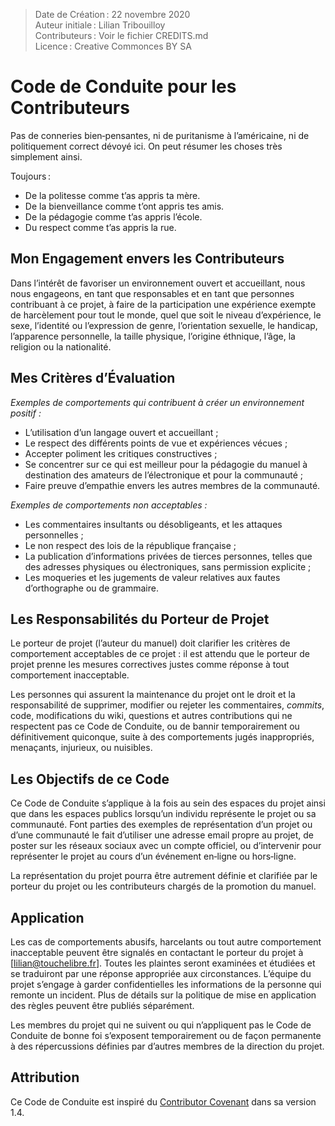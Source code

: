 > Date de Création : 22 novembre 2020<br>
> Auteur initiale : Lilian Tribouilloy<br>
> Contributeurs : Voir le fichier CREDITS.md<br>
> Licence : Creative Commonces BY SA<br>

# Code de Conduite pour les Contributeurs

Pas de conneries bien‑pensantes, ni de puritanisme à l’américaine, ni de politiquement correct dévoyé ici. On peut résumer les choses très simplement ainsi.

Toujours :
* De la politesse comme t’as appris ta mère.
* De la bienveillance comme t’ont appris tes amis.
* De la pédagogie comme t’as appris l’école.
* Du respect comme t’as appris la rue.


## Mon Engagement envers les Contributeurs

Dans l’intérêt de favoriser un environnement ouvert et accueillant, nous nous engageons, en tant que responsables et en tant que personnes contribuant à ce projet, à faire de la participation une expérience exempte de harcèlement pour tout le monde, quel que soit le niveau d’expérience, le sexe, l’identité ou l’expression de genre, l’orientation sexuelle, le handicap, l’apparence personnelle, la taille physique, l’origine éthnique, l’âge, la religion ou la nationalité.


## Mes Critères d’Évaluation

_Exemples de comportements qui contribuent à créer un environnement positif :_
* L’utilisation d’un langage ouvert et accueillant ;
* Le respect des différents points de vue et expériences vécues ;
* Accepter poliment les critiques constructives ;
* Se concentrer sur ce qui est meilleur pour la pédagogie du manuel à destination des amateurs de l’électronique et pour la communauté ;
* Faire preuve d’empathie envers les autres membres de la communauté.

_Exemples de comportements non acceptables :_
* Les commentaires insultants ou désobligeants, et les attaques personnelles ;
* Le non respect des lois de la république française ;
* La publication d’informations privées de tierces personnes, telles que des adresses physiques ou électroniques, sans permission explicite ;
* Les moqueries et les jugements de valeur relatives aux fautes d’orthographe ou de grammaire.


## Les Responsabilités du Porteur de Projet

Le porteur de projet (l’auteur du manuel) doit clarifier les critères de comportement acceptables de ce projet : il est attendu que le porteur de projet prenne les mesures correctives justes comme réponse à tout comportement inacceptable.

Les personnes qui assurent la maintenance du projet ont le droit et la responsabilité de supprimer, modifier ou rejeter les commentaires, _commits_, code, modifications du wiki, questions et autres contributions qui ne respectent pas ce Code de Conduite, ou de bannir temporairement ou définitivement quiconque, suite à des comportements jugés inappropriés, menaçants, injurieux, ou nuisibles.


## Les Objectifs de ce Code

Ce Code de Conduite s’applique à la fois au sein des espaces du projet ainsi que dans les espaces publics lorsqu’un individu représente le projet ou sa communauté. Font parties des exemples de représentation d’un projet ou d’une communauté le fait d’utiliser une adresse email propre au projet, de poster sur les réseaux sociaux avec un compte officiel, ou d’intervenir pour représenter le projet au cours d’un événement en‑ligne ou hors‑ligne.

La représentation du projet pourra être autrement définie et clarifiée par le porteur du projet ou les contributeurs chargés de la promotion du manuel.


## Application

Les cas de comportements abusifs, harcelants ou tout autre comportement inacceptable peuvent être signalés en contactant le porteur du projet à [lilian@touchelibre.fr]. Toutes les plaintes seront examinées et étudiées et se traduiront par une réponse appropriée aux circonstances. L’équipe du projet s’engage à garder confidentielles les informations de la personne qui remonte un incident. Plus de détails sur la politique de mise en application des règles peuvent être publiés séparément.

Les membres du projet qui ne suivent ou qui n’appliquent pas le Code de Conduite de bonne foi s’exposent temporairement ou de façon permanente à des répercussions définies par d’autres membres de la direction du projet.


## Attribution

Ce Code de Conduite est inspiré du [Contributor Covenant](https://www.contributor-covenant.org/fr/version/1/4/code-of-conduct) dans sa version 1.4.


